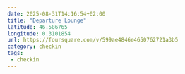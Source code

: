 ```yaml
---
date: 2025-08-31T14:16:54+02:00
title: "Departure Lounge"
latitude: 46.586765
longitude: 0.3101854
url: https://foursquare.com/v/599ae4846e4650762721a3b5
category: checkin
tags:
 - checkin
---
```

